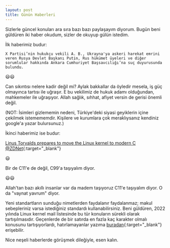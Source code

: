 ```yaml
---
layout: post
title: Günün Haberleri
---
```


Sizlerle güncel konuları ara sıra bazı bazı paylaşayım diyorum. Bugün beni güldüren iki haber okudum, sizler de okuyup gülün istedim.

İlk haberimiz budur:

`X Partisi’nin hukukçu vekili A. B., Ukrayna'ya askeri harekat emrini veren Rusya Devlet Başkanı Putin, Rus hükümet üyeleri ve diğer sorumlular hakkında Ankara Cumhuriyet Başsavcılığı’na suç duyurusunda bulundu.`

😃😃

Can sıkıntısı nelere kadir değil mi? Aylak bakkallar da öyledir mesela, iş güç olmayınca tartısı ile uğraşır. E bu vekilimiz de hukuk adamı olduğundan, mahkemeler ile uğraşıyor. Allah sağlık, sıhhat, afiyet versin de gerisi önemli değil.

(NOT: İsimleri gizlememin nedeni, Türkiye'deki siyasi geyiklerin içine çekilmek istemememdir. Kişilere ve kurumlara çok meraklıysanız kendiniz google'a yazar bulursunuz.)

İkinci haberimiz ise budur:

[Linus Torvalds prepares to move the Linux kernel to modern C @ZDNet](https://www.zdnet.com/article/linus-torvalds-prepares-to-move-the-linux-kernel-to-modern-c/){:target="_blank"}

😃

Bir de C11'e de değil, C99'a taşıyalım diyor.

😃😃

Allah'tan bazı akıllı insanlar var da madem taşıyoruz C11'e taşıyalım diyor. O da "vaynat yavrum" diyor.

Yeni standartların sunduğu nimetlerden faydalanır faydalanmaz; makul sebepleriniz varsa istediğiniz standardı kullanabilirsiniz. Beni güldüren, 2022 yılında Linux kernel mail listesinde bu tür konuların sürekli olarak tartışılmasıdır. Geçenlerde de bir satırda en fazla kaç karakter olmalı konusunu tartışıyorlardı, hatırlamayanlar yazıma [buradan](https://www.dursunturan.com/Framework-Nefreti/){:target="_blank"} erişebilir.

Nice neşeli haberlerde görüşmek dileğiyle, esen kalın.